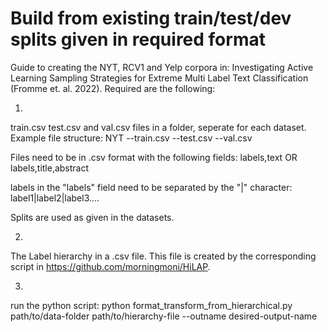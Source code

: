 # Build from existing train/test/dev splits given in required format
Guide to creating the NYT, RCV1 and Yelp corpora in: Investigating Active Learning Sampling Strategies for Extreme Multi Label Text Classification (Fromme et. al. 2022).
Required are the following:

1)
train.csv test.csv and val.csv files in a folder, seperate for each dataset. Example file structure:
NYT
--train.csv
--test.csv
--val.csv

Files need to be in .csv format with the following fields:
labels,text
OR
labels,title,abstract

labels in the "labels" field need to be separated by the "|" character:
label1|label2|label3....

Splits are used as given in the datasets. 

2)
The Label hierarchy in a .csv file. This file is created by the corresponding script in https://github.com/morningmoni/HiLAP.

3)
run the python script:
python format_transform_from_hierarchical.py path/to/data-folder path/to/hierarchy-file --outname desired-output-name
